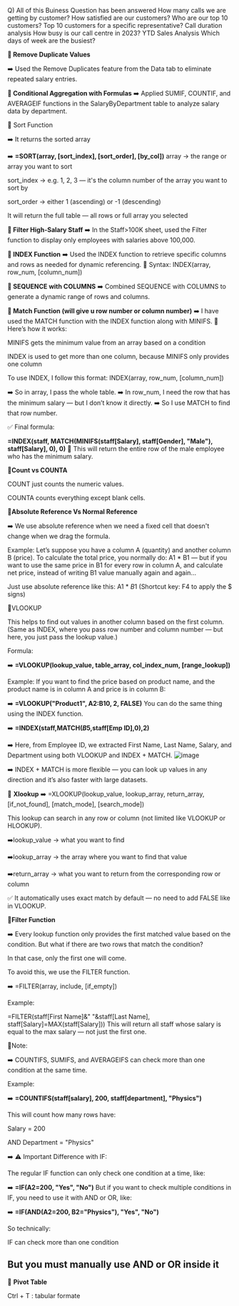 Q) All of this Buiness Question has been answered 
How many calls we are getting by customer?
How satisfied are our customers?
Who are our top 10 customers?
Top 10 customers for a specific representative?
Call duration analysis
How busy is our call centre in 2023?
YTD Sales Analysis
Which days of week are the busiest?


**🔹 Remove Duplicate Values**

➡️ Used the Remove Duplicates feature from the Data tab to eliminate repeated salary entries.

**🔸 Conditional Aggregation with Formulas**
➡️ Applied SUMIF, COUNTIF, and AVERAGEIF functions in the SalaryByDepartment table to analyze salary data by department.

🔹 Sort Function

➡️ It returns the sorted array

➡️ **=SORT(array, [sort_index], [sort_order], [by_col])**
array → the range or array you want to sort

sort_index → e.g. 1, 2, 3 — it's the column number of the array you want to sort by

sort_order → either 1 (ascending) or -1 (descending)

It will return the full table — all rows or full array you selected

**🔹 Filter High-Salary Staff**
➡️ In the Staff>100K sheet, used the Filter function to display only employees with salaries above 100,000.

**🔸 INDEX Function**
➡️ Used the INDEX function to retrieve specific columns and rows as needed for dynamic referencing.
🔧 Syntax: INDEX(array, row_num, [column_num])

**🔹 SEQUENCE with COLUMNS**
➡️ Combined SEQUENCE with COLUMNS to generate a dynamic range of rows and columns.

**🔸 Match Function (will give u row number or column number)**
➡️ I have used the MATCH function with the INDEX function along with MINIFS.
🧠 Here’s how it works:

MINIFS gets the minimum value from an array based on a condition

INDEX is used to get more than one column, because MINIFS only provides one column

To use INDEX, I follow this format:
INDEX(array, row_num, [column_num])

➡️ So in array, I pass the whole table.
➡️ In row_num, I need the row that has the minimum salary — but I don’t know it directly.
➡️ So I use MATCH to find that row number.

✅ Final formula:

**=INDEX(staff, MATCH(MINIFS(staff[Salary], staff[Gender], "Male"), staff[Salary], 0), 0)**
📌 This will return the entire row of the male employee who has the minimum salary.

**🔸Count vs COUNTA**

COUNT just counts the numeric values.

COUNTA counts everything except blank cells.

**🔸Absolute Reference Vs Normal Reference**

➡️ We use absolute reference when we need a fixed cell that doesn't change when we drag the formula.

Example:
Let’s suppose you have a column A (quantity) and another column B (price).
To calculate the total price, you normally do: A1 * B1 — but if you want to use the same price in B1 for every row in column A, and calculate net price, instead of writing B1 value manually again and again...

Just use absolute reference like this: A1 * $B$1
(Shortcut key: F4 to apply the $ signs)

🔸VLOOKUP

This helps to find out values in another column based on the first column.
(Same as INDEX, where you pass row number and column number — but here, you just pass the lookup value.)

Formula:


➡️ **=VLOOKUP(lookup_value, table_array, col_index_num, [range_lookup])**

Example:
If you want to find the price based on product name, and the product name is in column A and price is in column B:


➡️ **=VLOOKUP("Product1", A2:B10, 2, FALSE)**
You can do the same thing using the INDEX function.

➡️ **=INDEX(staff,MATCH($B$5,staff[Emp ID],0),2)**



➡️ Here, from Employee ID, we extracted First Name, Last Name, Salary, and Department using both VLOOKUP and INDEX + MATCH.
![image](https://github.com/user-attachments/assets/a6775d5e-3cec-498f-a279-5b830216dc22)



➡️ INDEX + MATCH is more flexible — you can look up values in any direction and it’s also faster with large datasets.

🔸 **Xlookup**
➡️ =XLOOKUP(lookup_value, lookup_array, return_array, [if_not_found], [match_mode], [search_mode])

This lookup can search in any row or column (not limited like VLOOKUP or HLOOKUP).

➡️lookup_value → what you want to find

➡️lookup_array → the array where you want to find that value

➡️return_array → what you want to return from the corresponding row or column

✅ It automatically uses exact match by default — no need to add FALSE like in VLOOKUP.

🔸**Filter Function**

➡️ Every lookup function only provides the first matched value based on the condition.
But what if there are two rows that match the condition?

In that case, only the first one will come.

To avoid this, we use the FILTER function.

➡️ =FILTER(array, include, [if_empty])

Example:

=FILTER(staff[First Name]&" "&staff[Last Name], staff[Salary]=MAX(staff[Salary]))
This will return all staff whose salary is equal to the max salary — not just the first one.


🔸Note:

➡️ COUNTIFS, SUMIFS, and AVERAGEIFS can check more than one condition at the same time.

Example:


➡️ **=COUNTIFS(staff[salary], 200, staff[department], "Physics")**

This will count how many rows have:

Salary = 200

AND Department = "Physics"

➡️ ⚠️ Important Difference with IF:

The regular IF function can only check one condition at a time, like:



➡️ **=IF(A2=200, "Yes", "No")**
But if you want to check multiple conditions in IF, you need to use it with AND or OR, like:


➡️ **=IF(AND(A2=200, B2="Physics"), "Yes", "No")**

So technically:

IF can check more than one condition

But you must manually use AND or OR inside it
------------------------------------------------------------------------------------------------------------------------------------------------------------------------------------------------

🔸 **Pivot Table**

Ctrl + T : tabular formate
